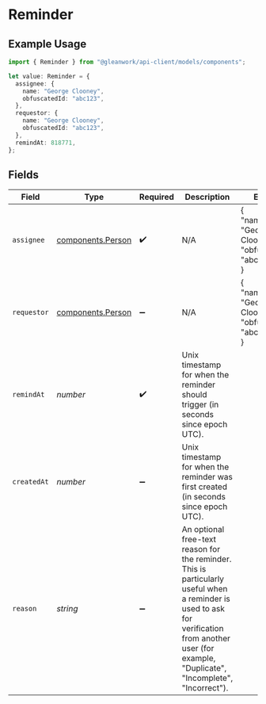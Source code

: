 # Reminder

## Example Usage

```typescript
import { Reminder } from "@gleanwork/api-client/models/components";

let value: Reminder = {
  assignee: {
    name: "George Clooney",
    obfuscatedId: "abc123",
  },
  requestor: {
    name: "George Clooney",
    obfuscatedId: "abc123",
  },
  remindAt: 818771,
};
```

## Fields

| Field                                                                                                                                                                                               | Type                                                                                                                                                                                                | Required                                                                                                                                                                                            | Description                                                                                                                                                                                         | Example                                                                                                                                                                                             |
| --------------------------------------------------------------------------------------------------------------------------------------------------------------------------------------------------- | --------------------------------------------------------------------------------------------------------------------------------------------------------------------------------------------------- | --------------------------------------------------------------------------------------------------------------------------------------------------------------------------------------------------- | --------------------------------------------------------------------------------------------------------------------------------------------------------------------------------------------------- | --------------------------------------------------------------------------------------------------------------------------------------------------------------------------------------------------- |
| `assignee`                                                                                                                                                                                          | [components.Person](../../models/components/person.md)                                                                                                                                              | :heavy_check_mark:                                                                                                                                                                                  | N/A                                                                                                                                                                                                 | {<br/>"name": "George Clooney",<br/>"obfuscatedId": "abc123"<br/>}                                                                                                                                  |
| `requestor`                                                                                                                                                                                         | [components.Person](../../models/components/person.md)                                                                                                                                              | :heavy_minus_sign:                                                                                                                                                                                  | N/A                                                                                                                                                                                                 | {<br/>"name": "George Clooney",<br/>"obfuscatedId": "abc123"<br/>}                                                                                                                                  |
| `remindAt`                                                                                                                                                                                          | *number*                                                                                                                                                                                            | :heavy_check_mark:                                                                                                                                                                                  | Unix timestamp for when the reminder should trigger (in seconds since epoch UTC).                                                                                                                   |                                                                                                                                                                                                     |
| `createdAt`                                                                                                                                                                                         | *number*                                                                                                                                                                                            | :heavy_minus_sign:                                                                                                                                                                                  | Unix timestamp for when the reminder was first created (in seconds since epoch UTC).                                                                                                                |                                                                                                                                                                                                     |
| `reason`                                                                                                                                                                                            | *string*                                                                                                                                                                                            | :heavy_minus_sign:                                                                                                                                                                                  | An optional free-text reason for the reminder. This is particularly useful when a reminder is used to ask for verification from another user (for example, "Duplicate", "Incomplete", "Incorrect"). |                                                                                                                                                                                                     |